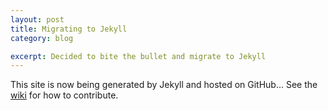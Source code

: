 ```yaml
---
layout: post
title: Migrating to Jekyll
category: blog

excerpt: Decided to bite the bullet and migrate to Jekyll
---
```

 
This site is now being generated by Jekyll and hosted on GitHub... See the [wiki](https://github.com/cugos/cugos.github.com/wiki/_pages) for how to contribute.

